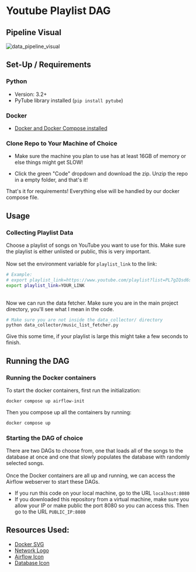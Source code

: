 # Youtube Playlist DAG

## Pipeline Visual
![data_pipeline_visual]

## Set-Up / Requirements

### Python
* Version: 3.2+
* PyTube library installed (`pip install pytube`)

### Docker
* [ Docker and Docker Compose installed ][docker_installation]

### Clone Repo to Your Machine of Choice
* Make sure the machine you plan to use has at least 16GB of memory or else things might get SLOW!

* Click the green "Code" dropdown and download the zip. Unzip the repo in a empty folder, and that's it!

That's it for requirements! Everything else will be handled by our docker compose file.

## Usage
### Collecting Playlist Data
Choose a playlist of songs on YouTube you want to use for this. Make sure the playlist is either unlisted or public, this is very important.  
​  
​Now set the environment variable for `playlist_link` to the link:
``` bash
# Example:
# export playlist_link=https://www.youtube.com/playlist?list=PL7gIQsd6srbb0o9JHmZqZqe0kIHa9NCFO
export playlist_link=YOUR_LINK
```
​  
​Now we can run the data fetcher. Make sure you are in the main project directory, you'll see what I mean in the code. 
``` bash
# Make sure you are not inside the data_collector/ directory
python data_collector/music_list_fetcher.py
```
Give this some time, if your playlist is large this might take a few seconds to finish.  

## Running the DAG
### Running the Docker containers
To start the docker containers, first run the initialization:
``` bash
docker compose up airflow-init
```  
Then you compose up all the containers by running:
``` bash
docker compose up
```
### Starting the DAG of choice
There are two DAGs to choose from, one that loads all of the songs to the database at once and one that slowly populates the database with randomly selected songs.  
​  
Once the Docker containers are all up and running, we can access the Airflow webserver to start these DAGs.

* If you run this code on your local machine, go to the URL `localhost:8080`
* If you downloaded this repository from a virtual machine, make sure you allow your IP or make public the port 8080 so you can access this. Then go to the URL `PUBLIC_IP:8080`

## Resources Used:
* [ Docker SVG ][docker_ship]
* [ Network Logo ][network_logo]
* [ Airflow Icon ][airflow_icon]
* [ Database Icon ][database_icon]

<!-- HyperLinks -->
[docker_installation]: https://docs.docker.com/engine/install/ "Docker Installation"

<!-- Images Used -->
[data_pipeline_visual]: https://raw.githubusercontent.com/Nishal3/youtube_playlist_dag/assets/Youtube_Playlist_DAG.png "Final Pipeline Visual"

<!-- Cited Works - Links -->

[docker_ship]: https://commons.wikimedia.org/wiki/File:Docker-svgrepo-com.svg "Docker Ship"

[network_logo]: https://iconscout.com/free-icon/network-363 "Network Logo"

[file_storage_icon]: https://iconscout.com/free-icon/file-box-3155207 "File Storage Icon"

[airflow_icon]: https://commons.wikimedia.org/wiki/File:AirflowLogo.png "Airflow Icon"

[database_icon]: https://iconduck.com/icons/21839/database# "Database Icon"